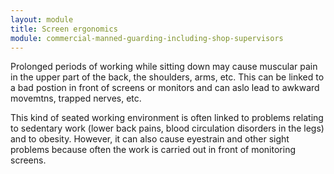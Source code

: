 ```yaml
---
layout: module
title: Screen ergonomics
module: commercial-manned-guarding-including-shop-supervisors
---
```

Prolonged periods of working while sitting down may cause muscular pain in the
upper part of the back, the shoulders, arms, etc. This can be linked to a bad
postion in front of screens or monitors and can aslo lead to awkward movemtns,
trapped nerves, etc.

This kind of seated working environment is often linked to problems relating
to sedentary work (lower back pains, blood circulation disorders in the legs)
and to obesity. However, it can also cause eyestrain and other sight problems
because often the work is carried out in front of monitoring screens.



